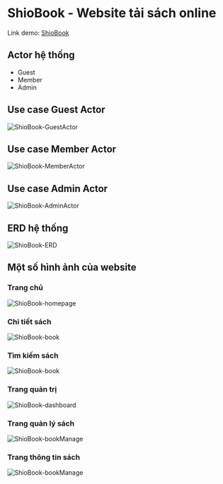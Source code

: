 # ShioBook - Website tải sách online

Link demo: [ShioBook](https://shiobook-ebook-downloader.tech/)

## Actor hệ thống
- Guest
- Member
- Admin

## Use case Guest Actor
![ShioBook-GuestActor](markdown/diagram/Guest.png)

## Use case Member Actor
![ShioBook-MemberActor](markdown/diagram/Member.png)

## Use case Admin Actor
![ShioBook-AdminActor](markdown/diagram/Admin.png)

## ERD hệ thống
![ShioBook-ERD](markdown/diagram/ERD.png)


## Một số hình ảnh của website

### Trang chủ
![ShioBook-homepage](markdown/screen/homepage.png)

### Chi tiết sách
![ShioBook-book](markdown/screen/detail.png)

### Tìm kiếm sách
![ShioBook-book](markdown/screen/search.png)

### Trang quản trị
![ShioBook-dashboard](markdown/screen/dashboard.png)

### Trang quản lý sách
![ShioBook-bookManage](markdown/screen/book-manage.png)

### Trang thông tin sách
![ShioBook-bookManage](markdown/screen/book-detail.png)
